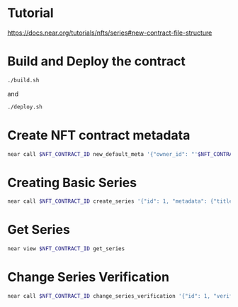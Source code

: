 # Tutorial

https://docs.near.org/tutorials/nfts/series#new-contract-file-structure

# Build and Deploy the contract

```bash
./build.sh
```

and

```bash
./deploy.sh
```

# Create NFT contract metadata

```bash
near call $NFT_CONTRACT_ID new_default_meta '{"owner_id": "'$NFT_CONTRACT_ID'"}' --accountId $NFT_CONTRACT_ID
```

# Creating Basic Series

```bash
near call $NFT_CONTRACT_ID create_series '{"id": 1, "metadata": {"title": "SERIES!", "description": "testing out the new series contract", "media": "https://bafybeiftczwrtyr3k7a2k4vutd3amkwsmaqyhrdzlhvpt33dyjivufqusq.ipfs.dweb.link/goteam-gif.gif"}}' --accountId $NFT_CONTRACT_ID --amount 1
```

# Get Series

```bash
near view $NFT_CONTRACT_ID get_series
```

# Change Series Verification

```bash
near call $NFT_CONTRACT_ID change_series_verification '{"id": 1, "verified": true}' --accountId $NFT_CONTRACT_ID
```
